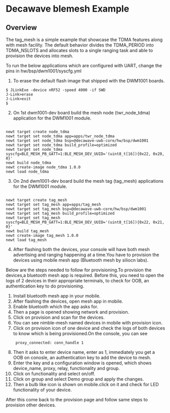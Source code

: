 <!--
#
# Licensed to the Apache Software Foundation (ASF) under one
# or more contributor license agreements.  See the NOTICE file
# distributed with this work for additional information
# regarding copyright ownership.  The ASF licenses this file
# to you under the Apache License, Version 2.0 (the
# "License"); you may not use this file except in compliance
# with the License.  You may obtain a copy of the License at
#
# http://www.apache.org/licenses/LICENSE-2.0
#
# Unless required by applicable law or agreed to in writing,
# software distributed under the License is distributed on an
# "AS IS" BASIS, WITHOUT WARRANTIES OR CONDITIONS OF ANY
#  KIND, either express or implied.  See the License for the
# specific language governing permissions and limitations
# under the License.
#
-->

# Decawave blemesh Example

## Overview
The tag_mesh is a simple example that showcase the TDMA features along with mesh facility. The default behavior divides the TDMA_PERIOD into TDMA_NSLOTS and allocates slots to a single ranging task and able to provision the devices into mesh.

To run the below applications which are configured with UART, change the pins in hw/bsp/dwm1001/syscfg.yml

1. To erase the default flash image that shipped with the DWM1001 boards.

```no-highlight
$ JLinkExe -device nRF52 -speed 4000 -if SWD
J-Link>erase
J-Link>exit
$ 
```

2. On 1st dwm1001-dev board build the mesh node (twr_node_tdma) application for the DWM1001 module. 

```no-highlight

newt target create node_tdma
newt target set node_tdma app=apps/twr_node_tdma
newt target set node_tdma bsp=@decawave-uwb-core/hw/bsp/dwm1001
newt target set node_tdma build_profile=optimized
newt target set node_tdma syscfg=BLE_MESH_PB_GATT=1:BLE_MESH_DEV_UUID='(uint8_t[16]){0x22, 0x20, 0}'
newt build node_tdma
newt create-image node_tdma 1.0.0
newt load node_tdma

```

3. On 2nd dwm1001-dev board build the mesh tag (tag_mesh) applications for the DWM1001 module. 

```no-highlight

newt target create tag_mesh
newt target set tag_mesh app=apps/tag_mesh
newt target set tag_mesh bsp=@decawave-uwb-core/hw/bsp/dwm1001
newt target set tag_mesh build_profile=optimized
newt target set tag_mesh syscfg=BLE_MESH_PB_GATT=1:BLE_MESH_DEV_UUID='(uint8_t[16]){0x22, 0x21, 0}'
newt build tag_mesh
newt create-image tag_mesh 1.0.0
newt load tag_mesh

```

4. After flashing both the devices, your console will have both mesh advertising and ranging happening at a time.You have to provision the devices using mobile mesh app (Bluetooth mesh by siliocn labs).

Below are the steps needed to follow for provisioning.To provision the devices,a bluetooth mesh app is required.
Before this, you need to open the logs of 2 devices in their appropriate terminals, to check for OOB, an authentication key to do provisioning.

1. Install bluetooth mesh app in your mobile.
2. After flashing the devices, open mesh app in mobile.
3. Enable bluetooth which the app asks for.
4. Then a page is opened showing network and provision.
5. Click on provision and scan for the devices.
6. You can see nimble-mesh named devices in mobile with provision icon.
7. Click on provision icon of one device and check the logs of both devices to know which is being provisioned.On the console, you can see
      ```
       proxy_connected: conn_handle 1
      ```
8. Then it asks to enter device name, enter as 1, immediately you get a OOB on conosle, an authentication key to add the device to mesh.
9. Enter the key and a configuration window is opened, which shows device_name, proxy, relay, functionality and group.
10. Click on functionality and select on/off.
11. Click on group and select Demo group and apply the changes.
12. Then a bulb like icon is shown on mobile.click on it and check for LED functionality of your device.

After this come back to the provision page and follow same steps to provision other devices.



